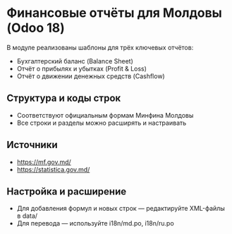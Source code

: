 # Финансовые отчёты для Молдовы (Odoo 18)

В модуле реализованы шаблоны для трёх ключевых отчётов:
- Бухгалтерский баланс (Balance Sheet)
- Отчёт о прибылях и убытках (Profit & Loss)
- Отчёт о движении денежных средств (Cashflow)

## Структура и коды строк
- Соответствуют официальным формам Минфина Молдовы
- Все строки и разделы можно расширять и настраивать

## Источники
- https://mf.gov.md/
- https://statistica.gov.md/

## Настройка и расширение
- Для добавления формул и новых строк — редактируйте XML-файлы в data/
- Для перевода — используйте i18n/md.po, i18n/ru.po

